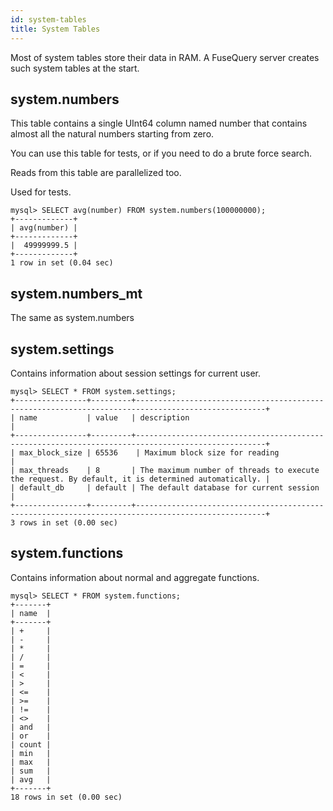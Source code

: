 ```yaml
---
id: system-tables
title: System Tables
---
```


Most of system tables store their data in RAM. A FuseQuery server creates such system tables at the start.

## system.numbers

This table contains a single UInt64 column named number that contains almost all the natural numbers starting from zero.

You can use this table for tests, or if you need to do a brute force search.

Reads from this table are parallelized too.

Used for tests.

```text
mysql> SELECT avg(number) FROM system.numbers(100000000);
+-------------+
| avg(number) |
+-------------+
|  49999999.5 |
+-------------+
1 row in set (0.04 sec)
```

## system.numbers_mt

The same as system.numbers


## system.settings

Contains information about session settings for current user.

```text
mysql> SELECT * FROM system.settings;
+----------------+---------+---------------------------------------------------------------------------------------------------+
| name           | value   | description                                                                                       |
+----------------+---------+---------------------------------------------------------------------------------------------------+
| max_block_size | 65536    | Maximum block size for reading                                                                    |
| max_threads    | 8       | The maximum number of threads to execute the request. By default, it is determined automatically. |
| default_db     | default | The default database for current session                                                          |
+----------------+---------+---------------------------------------------------------------------------------------------------+
3 rows in set (0.00 sec)
```

## system.functions

Contains information about normal and aggregate functions.

```text
mysql> SELECT * FROM system.functions;
+-------+
| name  |
+-------+
| +     |
| -     |
| *     |
| /     |
| =     |
| <     |
| >     |
| <=    |
| >=    |
| !=    |
| <>    |
| and   |
| or    |
| count |
| min   |
| max   |
| sum   |
| avg   |
+-------+
18 rows in set (0.00 sec)
```